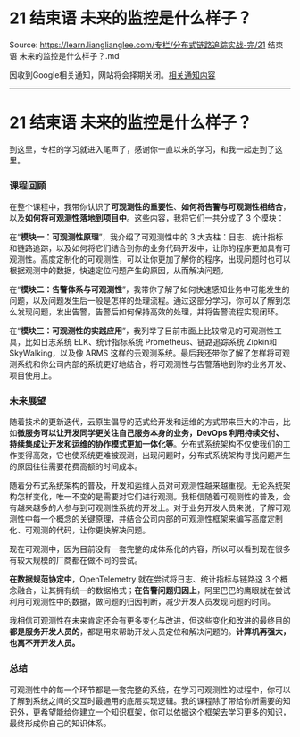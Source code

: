 # 21 结束语  未来的监控是什么样子？ 

Source: https://learn.lianglianglee.com/专栏/分布式链路追踪实战-完/21 结束语  未来的监控是什么样子？.md

因收到Google相关通知，网站将会择期关闭。[相关通知内容](https://lumendatabase.org/notices/44265620)

---

# 21 结束语 未来的监控是什么样子？

到这里，专栏的学习就进入尾声了，感谢你一直以来的学习，和我一起走到了这里。

### 课程回顾

在整个课程中，我带你认识了**可观测性的重要性**、**如何将告警与可观测性相结合**，以及**如何将可观测性落地到项目中**。这些内容，我将它们一共分成了 3 个模块：

在“**模块一：可观测性原理**”，我介绍了可观测性中的 3 大支柱：日志、统计指标和链路追踪，以及如何将它们结合到你的业务代码开发中，让你的程序更加具有可观测性。高度定制化的可观测性，可以让你更加了解你的程序，出现问题时也可以根据观测中的数据，快速定位问题产生的原因，从而解决问题。

在“**模块二：告警体系与可观测性**”，我带你了解了如何快速感知业务中可能发生的问题，以及问题发生后一般是怎样的处理流程。通过这部分学习，你可以了解到怎么发现问题，发出告警，告警后如何保持高效的处理，并将告警流程实现闭环。

在“**模块三：可观测性的实践应用**”，我列举了目前市面上比较常见的可观测性工具，比如日志系统 ELK、统计指标系统 Prometheus、链路追踪系统 Zipkin和SkyWalking，以及像 ARMS 这样的云观测系统。最后我还带你了解了怎样将可观测系统和你公司内部的系统更好地结合，将可观测性与告警落地到你的业务开发、项目使用上。

### 未来展望

随着技术的更新迭代，云原生倡导的范式给开发和运维的方式带来巨大的冲击，比如**微服务可以让开发同学更关注自己服务本身的业务，DevOps 利用持续交付、持续集成让开发和运维的协作模式更加一体化等**。分布式系统架构不仅使我们的工作变得高效，它也使系统更难被观测，出现问题时，分布式系统架构寻找问题产生的原因往往需要花费高额的时间成本。

随着分布式系统架构的普及，开发和运维人员对可观测性越来越重视。无论系统架构怎样变化，唯一不变的是需要对它们进行观测。我相信随着可观测性的普及，会有越来越多的人参与到可观测性系统的开发上。对于业务开发人员来说，了解可观测性中每一个概念的关键原理，并结合公司内部的可观测性框架来编写高度定制化、可观测的代码，让你更快解决问题。

现在可观测中，因为目前没有一套完整的成体系化的内容，所以可以看到现在很多有较大规模的厂商都在做不同的尝试。

**在数据规范协定中**，OpenTelemetry 就在尝试将日志、统计指标与链路这 3 个概念融合，让其拥有统一的数据格式；**在告警问题归因上**，阿里巴巴的鹰眼就在尝试利用可观测性中的数据，做问题的归因判断，减少开发人员发现问题的时间。

我相信可观测性在未来肯定还会有更多变化与改进，但这些变化和改进的最终目的**都是服务开发人员的**，都是用来帮助开发人员定位和解决问题的。**计算机再强大，也离不开开发人员。**

### 总结

可观测性中的每一个环节都是一套完整的系统，在学习可观测性的过程中，你可以了解到系统之间的交互时最通用的底层实现逻辑。我的课程除了带给你所需要的知识外，更希望能给你建立一个知识框架，你可以依据这个框架去学习更多的知识，最终形成你自己的知识体系。